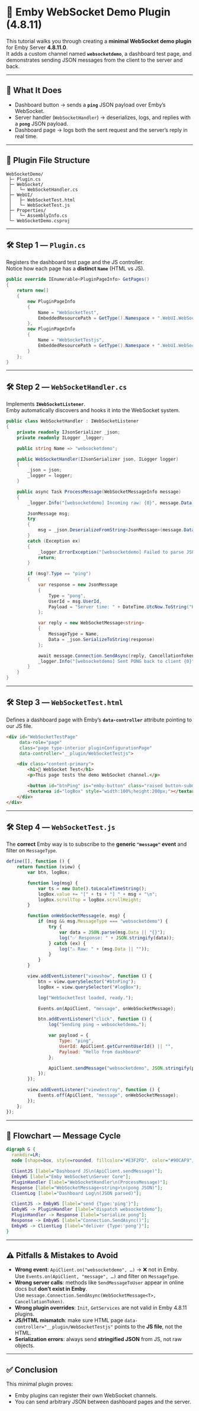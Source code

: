 # 📘 Emby WebSocket Demo Plugin (4.8.11)

This tutorial walks you through creating a **minimal WebSocket demo plugin** for Emby Server **4.8.11.0**.  
It adds a custom channel named **`websocketdemo`**, a dashboard test page, and demonstrates sending JSON messages from the client to the server and back.

---

## 🚀 What It Does
- Dashboard button → sends a **`ping`** JSON payload over Emby’s WebSocket.  
- Server handler (`WebSocketHandler`) → deserializes, logs, and replies with a **`pong`** JSON payload.  
- Dashboard page → logs both the sent request and the server’s reply in real time.  

---

## 📂 Plugin File Structure
```
WebSocketDemo/
 ├─ Plugin.cs
 ├─ WebSocket/
 │   └─ WebSocketHandler.cs
 ├─ WebUI/
 │   ├─ WebSocketTest.html
 │   └─ WebSocketTest.js
 ├─ Properties/
 │   └─ AssemblyInfo.cs
 └─ WebSocketDemo.csproj
```

---

## 🛠 Step 1 — `Plugin.cs`
Registers the dashboard test page and the JS controller.  
Notice how each page has a **distinct `Name`** (HTML vs JS).

```csharp
public override IEnumerable<PluginPageInfo> GetPages()
{
    return new[]
    {
        new PluginPageInfo
        {
            Name = "WebSocketTest",
            EmbeddedResourcePath = GetType().Namespace + ".WebUI.WebSocketTest.html"
        },
        new PluginPageInfo
        {
            Name = "WebSocketTestjs",
            EmbeddedResourcePath = GetType().Namespace + ".WebUI.WebSocketTest.js"
        }
    };
}
```

---

## 🛠 Step 2 — `WebSocketHandler.cs`
Implements **`IWebSocketListener`**.  
Emby automatically discovers and hooks it into the WebSocket system.

```csharp
public class WebSocketHandler : IWebSocketListener
{
    private readonly IJsonSerializer _json;
    private readonly ILogger _logger;

    public string Name => "websocketdemo";

    public WebSocketHandler(IJsonSerializer json, ILogger logger)
    {
        _json = json;
        _logger = logger;
    }

    public async Task ProcessMessage(WebSocketMessageInfo message)
    {
        _logger.Info("[websocketdemo] Incoming raw: {0}", message.Data);

        JsonMessage msg;
        try
        {
            msg = _json.DeserializeFromString<JsonMessage>(message.Data);
        }
        catch (Exception ex)
        {
            _logger.ErrorException("[websocketdemo] Failed to parse JSON", ex);
            return;
        }

        if (msg?.Type == "ping")
        {
            var response = new JsonMessage
            {
                Type = "pong",
                UserId = msg.UserId,
                Payload = "Server time: " + DateTime.UtcNow.ToString("HH:mm:ss")
            };

            var reply = new WebSocketMessage<string>
            {
                MessageType = Name,
                Data = _json.SerializeToString(response)
            };

            await message.Connection.SendAsync(reply, CancellationToken.None);
            _logger.Info("[websocketdemo] Sent PONG back to client {0}", message.Connection.Id);
        }
    }
}
```

---

## 🛠 Step 3 — `WebSocketTest.html`
Defines a dashboard page with Emby’s **`data-controller`** attribute pointing to our JS file.

```html
<div id="WebSocketTestPage"
     data-role="page"
     class="page type-interior pluginConfigurationPage"
     data-controller="__plugin/WebSocketTestjs">

    <div class="content-primary">
        <h1>🔌 WebSocket Test</h1>
        <p>This page tests the demo WebSocket channel.</p>

        <button id="btnPing" is="emby-button" class="raised button-submit block">Send Ping</button>
        <textarea id="logBox" style="width:100%;height:200px;"></textarea>
    </div>
</div>
```

---

## 🛠 Step 4 — `WebSocketTest.js`
The **correct** Emby way is to subscribe to the **generic `"message"` event** and filter on `MessageType`.

```javascript
define([], function () {
    return function (view) {
        var btn, logBox;

        function log(msg) {
            var ts = new Date().toLocaleTimeString();
            logBox.value += "[" + ts + "] " + msg + "\n";
            logBox.scrollTop = logBox.scrollHeight;
        }

        function onWebSocketMessage(e, msg) {
            if (msg && msg.MessageType === "websocketdemo") {
                try {
                    var data = JSON.parse(msg.Data || "{}");
                    log("✅ Response: " + JSON.stringify(data));
                } catch (ex) {
                    log("⚠️ Raw: " + (msg.Data || ""));
                }
            }
        }

        view.addEventListener("viewshow", function () {
            btn = view.querySelector("#btnPing");
            logBox = view.querySelector("#logBox");

            log("WebSocketTest loaded, ready.");

            Events.on(ApiClient, "message", onWebSocketMessage);

            btn.addEventListener("click", function () {
                log("Sending ping → websocketdemo…");

                var payload = {
                    Type: "ping",
                    UserId: ApiClient.getCurrentUserId() || "",
                    Payload: "Hello from dashboard"
                };

                ApiClient.sendMessage("websocketdemo", JSON.stringify(payload));
            });
        });

        view.addEventListener("viewdestroy", function () {
            Events.off(ApiClient, "message", onWebSocketMessage);
        });
    };
});
```

---

## 🔄 Flowchart — Message Cycle

```dot
digraph G {
  rankdir=LR;
  node [shape=box, style=rounded, fillcolor="#E3F2FD", color="#90CAF9", fontcolor="#000000", fontname="Arial", penwidth=1.2];

  ClientJS [label="Dashboard JS\n(ApiClient.sendMessage)"];
  EmbyWS [label="Emby WebSocket\nServer Core"];
  PluginHandler [label="WebSocketHandler\n(ProcessMessage)"];
  Response [label="WebSocketMessage<string>\n(pong JSON)"];
  ClientLog [label="Dashboard Log\n(JSON parsed)"];

  ClientJS -> EmbyWS [label="send {Type:'ping'}"];
  EmbyWS -> PluginHandler [label="dispatch websocketdemo"];
  PluginHandler -> Response [label="serialize pong"];
  Response -> EmbyWS [label="Connection.SendAsync()"];
  EmbyWS -> ClientLog [label="deliver {Type:'pong'}"];
}
```

---

## ⚠️ Pitfalls & Mistakes to Avoid
- **Wrong event**: `ApiClient.on("websocketdemo", …)` → ❌ not in Emby.  
  Use `Events.on(ApiClient, "message", …)` and filter on `MessageType`.  
- **Wrong server calls**: methods like `SendMessageToUser` appear in online docs but **don’t exist in Emby**.  
  Use `message.Connection.SendAsync(WebSocketMessage<T>, CancellationToken)`.  
- **Wrong plugin overrides**: `Init`, `GetServices` are not valid in Emby 4.8.11 plugins.  
- **JS/HTML mismatch**: make sure HTML page `data-controller="__plugin/WebSocketTestjs"` points to the **JS file**, not the HTML.  
- **Serialization errors**: always send **stringified JSON** from JS, not raw objects.  

---

## ✅ Conclusion
This minimal plugin proves:
- Emby plugins can register their own WebSocket channels.  
- You can send arbitrary JSON between dashboard pages and the server.  
